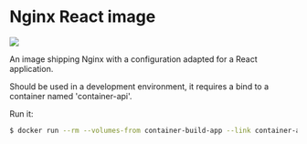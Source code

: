 Nginx React image
=================

[![](https://badge.imagelayers.io/deviantony/nginx:react.svg)](https://imagelayers.io/?images=deviantony/nginx:react 'Get your own badge on imagelayers.io')

An image shipping Nginx with a configuration adapted for a React application.

Should be used in a development environment, it requires a bind to a container named 'container-api'.

Run it:

```bash
$ docker run --rm --volumes-from container-build-app --link container-api -p 80:80 deviantony/nginx:react
```
